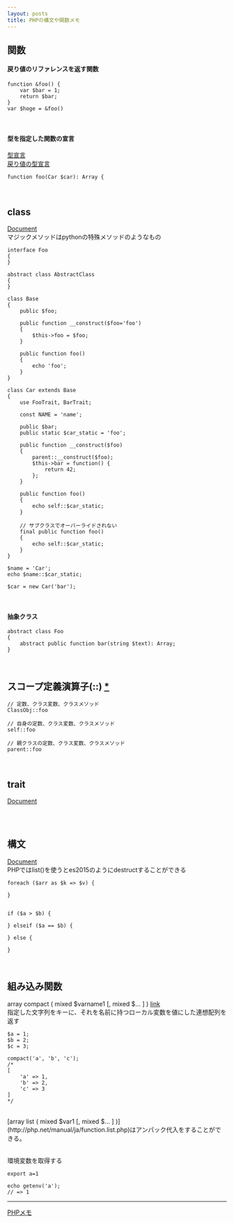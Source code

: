 ```yaml
---
layout: posts
title: PHPの構文や関数メモ 
---
```

## 関数
#### 戻り値のリファレンスを返す関数

```
function &foo() {
    var $bar = 1;
    return $bar;
}
var $hoge = &foo()
```
<br>

#### 型を指定した関数の宣言
[型宣言](https://secure.php.net/manual/ja/functions.arguments.php#functions.arguments.type-declaration)  
[戻り値の型宣言](https://secure.php.net/manual/ja/functions.returning-values.php#functions.returning-values.type-declaration)  

```
function foo(Car $car): Array {
```
<br>


## class

[Document](http://jp2.php.net/manual/ja/language.oop5.php)  
マジックメソッドはpythonの特殊メソッドのようなもの  

```
interface Foo
{
}

abstract class AbstractClass
{
}

class Base
{
    public $foo;
    
    public function __construct($foo='foo')
    {
        $this->foo = $foo;
    }
    
    public function foo()
    {
        echo 'foo';
    }
}

class Car extends Base
{
    use FooTrait, BarTrait;
    
    const NAME = 'name';
    
    public $bar;
    public static $car_static = 'foo';
    
    public function __construct($foo)
    {
        parent::__construct($foo);
        $this->bar = function() {
            return 42;
        };
    }
    
    public function foo()
    {
        echo self::$car_static;
    }
    
    // サブクラスでオーバーライドされない
    final public function foo()
    {
        echo self::$car_static;
    }
}

$name = 'Car';
echo $name::$car_static;

$car = new Car('bar');
```
<br>

#### 抽象クラス

```
abstract class Foo
{
    abstract public function bar(string $text): Array;
}
```
<br>

## スコープ定義演算子(::) [\*](http://php.net/manual/ja/language.oop5.paamayim-nekudotayim.php)

```
// 定数、クラス変数、クラスメソッド
ClassObj::foo

// 自身の定数、クラス変数、クラスメソッド
self::foo

// 親クラスの定数、クラス変数、クラスメソッド
parent::foo
```
<br>

## trait

[Document](http://www.php.net/traits)  

```
```
<br>

## 構文

[Document](http://jp2.php.net/manual/ja/language.control-structures.php)  
PHPではlist()を使うとes2015のようにdestructすることができる  

```
foreach ($arr as $k => $v) {

}


if ($a > $b) {

} elseif ($a == $b) {

} else {

}
```
<br>

## 組み込み関数

array compact ( mixed $varname1 [, mixed $... ] ) [link](http://php.net/manual/ja/function.compact.php)  
指定した文字列をキーに、それを名前に持つローカル変数を値にした連想配列を返す  

```
$a = 1;
$b = 2;
$c = 3;

compact('a', 'b', 'c');
/*
[
    'a' => 1,
    'b' => 2,
    'c' => 3
]
*/
```
<br>
[array list ( mixed $var1 [, mixed $... ] )](http://php.net/manual/ja/function.list.php)はアンパック代入をすることができる。
<br>
<br>

環境変数を取得する  

```
export a=1

echo getenv('a');
// => 1
```


---

[PHPメモ](/2016/05/30/php.html)  
